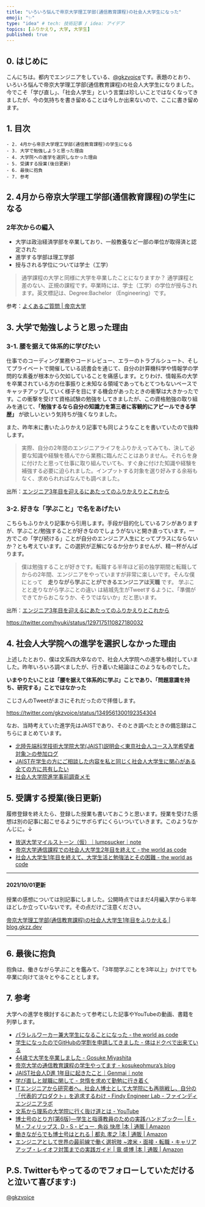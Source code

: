 ```yaml
---
title: "いろいろ悩んで帝京大学理工学部(通信教育課程)の社会人大学生になった"
emoji: "✨"
type: "idea" # tech: 技術記事 / idea: アイデア
topics: [ふりかえり, 大学, 大学生]
published: true
---
```


## 0. はじめに
こんにちは。都内でエンジニアをしている、[@gkzvoice](https://twitter.com/gkzvoice)です。表題のとおり、いろいろ悩んで帝京大学理工学部(通信教育課程)の社会人大学生になりました。今でこそ「学び直し」、「社会人学生」という言葉は珍しいことではなくなってきましたが、今の気持ちを書き留めることは今しか出来ないので、ここに書き留めます。

##  1. 目次
```
- 2. 4月から帝京大学理工学部(通信教育課程)の学生になる
- 3. 大学で勉強しようと思った理由
- 4. 大学院への進学を選択しなかった理由
- 5. 受講する授業(後日更新)
- 6. 最後に抱負
- 7. 参考
```

## 2. 4月から帝京大学理工学部(通信教育課程)の学生になる
### 2年次からの編入


- 大学は政治経済学部を卒業しており、一般教養など一部の単位が取得済と認定された
- 進学する学部は理工学部
- 授与される学位については学士（工学）


> 通学課程の大学と同様に大学を卒業したことになりますか？
> 通学課程と差のない、正規の課程です。卒業時には、学士（工学）の学位が授与されます。英文標記は、Degree:Bachelor （Engineering）です。

参考：[よくあるご質問 | 帝京大学](https://www.teikyo-u.ac.jp/faculties/correspondence/science_tech/faq)


## 3. 大学で勉強しようと思った理由
### 3-1. 腰を据えて体系的に学びたい
仕事でのコーディング業務やコードレビュー、エラーのトラブルシュート、そしてプライベートで開催している読書会を通じて、自分の計算機科学や情報学の学問的な素養が根本から欠如していることを痛感します。とりわけ、情報系の大学を卒業されている方の仕事振りと未知なる領域であってもとてつもないペースでキャッチアップしていく様子を目にする機会があったときの衝撃は大きかったです。この衝撃を受けて資格試験の勉強をしてきましたが、この資格勉強の取り組みを通じて、**「勉強するなら自分の知識力を第三者に客観的にアピールできる学歴」** が欲しいという気持ちが強くなりました。

また、昨年末に書いたふりかえり記事でも同じようなことを書いていたので抜粋します。
> 実際、自分の2年間のエンジニアライフをふりかえってみても、決して必要な知識や経験を積んでから業務に臨んだことはありません。それらを身に付けたと思って仕事に取り組んでいても、すぐ身に付けた知識や経験を補強する必要に迫られました。インプットする対象を選り好みする余裕もなく、求められればなんでも調べました。

出所：[エンジニア3年目を迎えるにあたってのふりかえりとこれから](https://link.medium.com/0xDIOa3LKeb)

### 3-2. 好きな「学ぶこと」で名をあげたい
こちらもふりかえり記事から引用します。手段が目的化しているフシがありますが、学ぶこと/勉強することが好きなのでしょうがないと開き直っています。一方でこの「学び続ける」ことが自分のエンジニア人生にとってプラスにならないか？とも考えています。この選択が正解になるか分かりませんが、精一杯がんばります。

> 僕は勉強することが好きです。転職する半年ほど前の独学期間と転職してからの2年間、エンジニアをやっていますが非常に楽しいです。そんな僕にとって　**走りながら学ぶことができるエンジニアは天職** です。
> 学ぶことと走りながら学ぶことの違い は結城先生がTweetするように、「準備ができてからおこなうか、そうではないか」だと思います。

出所：[エンジニア3年目を迎えるにあたってのふりかえりとこれから](https://link.medium.com/0xDIOa3LKeb)

https://twitter.com/hyuki/status/1297175110827180032

## 4. 社会人大学院への進学を選択しなかった理由
上述したとおり、僕は文系四大卒なので、社会人大学院への進学も検討していました。昨年いろいろ調べましたが、行き着いた結論はこのようなものでした。

**いまやりたいことは「腰を据えて体系的に学ぶ」ことであり、「問題意識を持ち、研究する」ことではなかった**

こじさんのTweetがまさにそれだったので拝借します。

https://twitter.com/gkzvoice/status/1349561300192354304

なお、当時考えていた進学先はJAISTであり、そのとき調べたときの備忘録はこちらにまとめています。
- [北陸先端科学技術大学院大学(JAIST)説明会＜東京社会人コース入学希望者対象＞の参加ログ](https://link.medium.com/gSyDqFIJUeb)
- [JAIST在学生の方にご相談した内容を私と同じく社会人大学生に関心がある全ての方に共有したい](https://link.medium.com/cti6BaXHUeb)
- [社会人大学院進学事前調査メモ](https://link.medium.com/BaFs1jSHUeb)

## 5. 受講する授業(後日更新)
履修登録を終えたら、登録した授業も書いておこうと思います。授業を受けた感想は別の記事に起こせるようにサボらずにくらいついていきます。このようなかんじに。↓

- [放送大学マイルストーン（仮）｜lumpsucker｜note](https://note.com/lumpsucker/n/n2a9ee74956dc)
- [帝京大学通信課程での社会人大学生2年目を終えて - the world as code](https://chroju.dev/blog/teikyo_university_learner_second_year.md)
- [社会人大学生1年目を終えて、大学生活と勉強法とその困難 - the world as code](https://chroju.dev/blog/adult_university_learner_first_year)


---
#### 2021/10/01更新

授業の感想については別記事にしました。公開時点ではまだ4月編入学から半年ほどしか立っていないです。その点だけご注意ください。

[帝京大学理工学部(通信教育課程)の社会人大学生1年目をふりかえる | blog.gkzz.dev](https://blog.gkzz.dev/posts/sophomore-voice/)

---

## 6. 最後に抱負
抱負は、働きながら学ぶことを鑑みて、「3年間学ぶことを3年以上」かけてでも卒業に向けて淡々とやることとします。

## 7. 参考
大学への進学を検討するにあたって参考にした記事やYouTubeの動画、書籍を列挙します。

- [パラレルワーカー兼大学生になることになった - the world as code](https://chroju.dev/blog/become_parallel_worker_and_university_student)
- [学生になったのでGitHubの学割を申請してきました - 体はドクペで出来ている](https://dokupe.hatenablog.com/entry/20180428/1524903004)
- [44歳で大学を卒業しました - Gosuke Miyashita](https://mizzy.org/blog/2019/03/15/1/)
- [帝京大学の通信教育課程の学生やってます - kosukeohmura’s blog](https://bnpb.hatenablog.com/entry/2019/05/26/135022)
- [JAIST社会人D進 1年目に起きたこと｜Genmai｜note](https://note.com/genmai99/n/nd30c1dccf65e)
- [学び直しと就職に関して - 怠惰を求めて勤勉に行き着く](http://fushiroyama.hatenablog.com/entry/2020/08/12/120914)
- [ITエンジニアから研究者へ。社会人博士として大学院にも再挑戦し、自分の「代表的プロダクト」を追求するわけ - Findy Engineer Lab - ファインディエンジニアラボ](https://engineer-lab.findy-code.io/sre-to-researcher)
- [文系から理系の大学院に行く抜け道とは - YouTube](https://www.youtube.com/watch?v=loKwszsDAyI)
- [博士号のとり方[第6版]―学生と指導教員のための実践ハンドブック― | E・M・フィリップス, D・S・ピュー, 角谷 快彦 |本 | 通販 | Amazon](https://www.amazon.co.jp/dp/4815809232)
- [働きながらでも博士号はとれる | 都丸 孝之 |本 | 通販 | Amazon](https://www.amazon.co.jp/gp/product/4327379050)
- [エンジニアとして世界の最前線で働く選択肢 ~渡米・面接・転職・キャリアアップ・レイオフ対策までの実践ガイド | 竜 盛博 |本 | 通販 | Amazon](https://www.amazon.co.jp/gp/product/4774176567/)


## P.S. Twitterもやってるのでフォローしていただけると泣いて喜びます:)

[@gkzvoice](https://twitter.com/gkzvoice)
